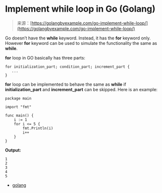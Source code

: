 <!--yml
category: 未分类
date: 2024-10-13 06:11:28
-->

# Implement while loop in Go (Golang)

> 来源：[https://golangbyexample.com/go-implement-while-loop/](https://golangbyexample.com/go-implement-while-loop/)

Go doesn’t have the **while** keyword. Instead, it has the **for** keyword only. However **for** keyword can be used to simulate the functionality the same as **while**.

**for** loop in GO basically has three parts:

```
for initialization_part; condition_part; increment_part {
   ...
}
```

**for** loop can be implemented to behave the same as **while** if **initialization_part** and **increment_part** can be skipped. Here is an example:

```
package main

import "fmt"

func main() {
    i := 1
    for i <= 5 {
        fmt.Println(i)
        i++
    }
}
```

**Output:**

```
1
2
3
4
5
```

*   [golang](https://golangbyexample.com/tag/golang/)